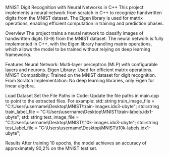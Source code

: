 MNIST Digit Recognition with Neural Networks in C++
This project implements a neural network from scratch in C++ to recognize handwritten digits from the MNIST dataset. The Eigen library is used for matrix operations, enabling efficient computation in training and prediction phases.

Overview
The project trains a neural network to classify images of handwritten digits (0-9) from the MNIST dataset. The neural network is fully implemented in C++, with the Eigen library handling matrix operations, which allows the model to be trained without relying on deep learning frameworks.

Features
Neural Network: Multi-layer perceptron (MLP) with configurable layers and neurons.
Eigen Library: Used for efficient matrix operations.
MNIST Compatibility: Trained on the MNIST dataset for digit recognition.
From Scratch Implementation: No deep learning libraries, only Eigen for linear algebra.

Load Dataset
Set the File Paths in Code: Update the file paths in main.cpp to point to the extracted files. For example:
std::string train_image_file = "C:\\Users\\username\\Desktop\\MNIST\\train-images.idx3-ubyte";
std::string train_label_file = "C:\\Users\\username\\Desktop\\MNIST\\train-labels.idx1-ubyte";
std::string test_image_file = "C:\\Users\\username\\Desktop\\MNIST\\t10k-images.idx3-ubyte"; 
std::string test_label_file = "C:\\Users\\username\\Desktop\\MNIST\\t10k-labels.idx1-ubyte";



Results
After training 10 epochs, the model achieves an accuracy of approximately 90,2% on the MNIST test set.
